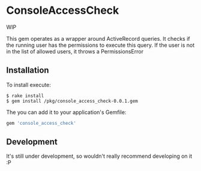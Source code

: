 # ConsoleAccessCheck

WIP

This gem operates as a wrapper around ActiveRecord queries. 
It checks if the running user has the permissions to execute this query. 
If the user is not in the list of allowed users, it throws a PermissionsError

## Installation

To install execute:

    $ rake install
    $ gem install /pkg/console_access_check-0.0.1.gem


The you can add it to your application's Gemfile:

```ruby
gem 'console_access_check'
```

## Development

It's still under development, so wouldn't really recommend developing on it :P